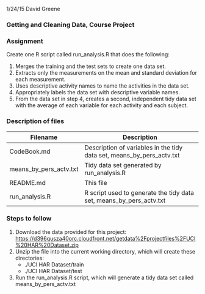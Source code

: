 1/24/15 David Greene
### Getting and Cleaning Data, Course Project

### Assignment
Create one R script called run_analysis.R that does the following:
  1. Merges the training and the test sets to create one data set.
  2. Extracts only the measurements on the mean and standard deviation for each measurement.
  3. Uses descriptive activity names to name the activities in the data set.
  4. Appropriately labels the data set with descriptive variable names.
  5. From the data set in step 4, creates a second, independent tidy data set with the average of each variable for each activity and each subject.

### Description of files
| Filename               | Description                                                           |
| ---------------------- | --------------------------------------------------------------------- |
| CodeBook.md            | Description of variables in the tidy data set, means_by_pers_actv.txt |
| means_by_pers_actv.txt | Tidy data set generated by run_analysis.R                             |
| README.md              | This file                                                             |
| run_analysis.R         | R script used to generate the tidy data set, means_by_pers_actv.txt   |

### Steps to follow
  1. Download the data provided for this project: https://d396qusza40orc.cloudfront.net/getdata%2Fprojectfiles%2FUCI%20HAR%20Dataset.zip
  2. Unzip the file into the current working directory, which will create these directories:
     * ./UCI HAR Dataset/train
     * ./UCI HAR Dataset/test
  3. Run the run_analysis.R script, which will generate a tidy data set called means_by_pers_actv.txt

